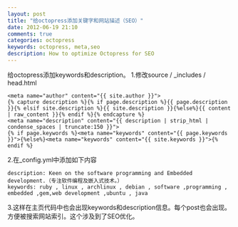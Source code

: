 ```yaml
---
layout: post
title: "给octopress添加关键字和网站描述（SEO）"
date: 2012-06-19 21:10
comments: true
categories: octopress
keywords: octopress, meta,seo
description: How to optimize Octopress for SEO
---
```


给octopress添加keywords和description。
1.修改source / _includes / head.html
```
<meta name="author" content="{{ site.author }}">
{% capture description %}{% if page.description %}{{ page.description }}{% elsif site.description %}{{ site.description }}{%else%}{{ content | raw_content }}{% endif %}{% endcapture %}
<meta name="description" content="{{ description | strip_html | condense_spaces | truncate:150 }}">
{% if page.keywords %}<meta name="keywords" content="{{ page.keywords }}">{%else%}<meta name="keywords" content="{{ site.keywords }}">{% endif %}
```
2.在_config.yml中添加如下内容
```
description: Keen on the software programming and Embedded development.（专注软件编程及嵌入式技术。）
keywords: ruby , linux , archlinux , debian , software ,programming , embedded ,gem,web development ,ubuntu , java
```
3.这样在主页代码中也会出现keywords和description信息。每个post也会出现。方便被搜索网站索引。这个涉及到了SEO优化。

